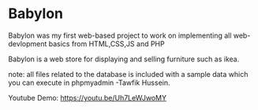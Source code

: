 # Babylon
Babylon was my first web-based project to work on implementing all web-devlopment basics from HTML,CSS,JS and PHP 

Babylon is a web store for displaying and selling furniture such as ikea. 

note: all files related to the database is included with a sample data which you can execute in phpmyadmin 
-Tawfik Hussein. 

Youtube Demo:
https://youtu.be/Uh7LeWJwoMY

